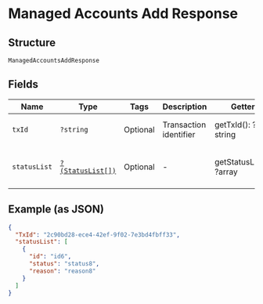 
# Managed Accounts Add Response

## Structure

`ManagedAccountsAddResponse`

## Fields

| Name | Type | Tags | Description | Getter | Setter |
|  --- | --- | --- | --- | --- | --- |
| `txId` | `?string` | Optional | Transaction identifier | getTxId(): ?string | setTxId(?string txId): void |
| `statusList` | [`?(StatusList[])`](../../doc/models/status-list.md) | Optional | - | getStatusList(): ?array | setStatusList(?array statusList): void |

## Example (as JSON)

```json
{
  "TxId": "2c90bd28-ece4-42ef-9f02-7e3bd4fbff33",
  "statusList": [
    {
      "id": "id6",
      "status": "status8",
      "reason": "reason8"
    }
  ]
}
```

